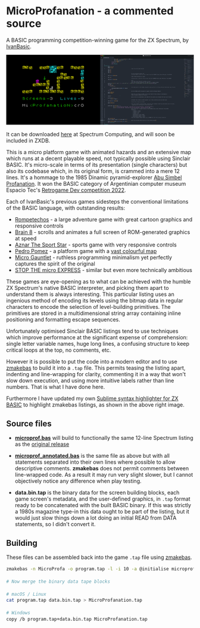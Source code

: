 # MicroProfanation - a commented source

A BASIC programming competition-winning game for the ZX Spectrum, by [IvanBasic](https://spectrumcomputing.co.uk/list?label_id=16585).

![MicroProfanation Screenshots](images/microprofanation.png "MicroProfanation Screenshots")

It can be downloaded [here](https://spectrumcomputing.co.uk/zxdb/add/public/uploads/38861_48_en.tap) at Spectrum Computing, and will soon be included in ZXDB.

This is a micro platform game with animated hazards and an extensive map which runs at a decent playable speed, not typically possible using Sinclair BASIC. It's micro-scale in terms of its presentation (single characters) but also its codebase which, in its original form, is crammed into a mere 12 lines. It's a hommage to the 1985 Dinamic pyramid-explorer [Abu Simbel Profanation](https://spectrumcomputing.co.uk/entry/48/ZX-Spectrum/Abu_Simbel_Profanation). It won the BASIC category of Argentinian computer museum Espacio Tec's [Retrogame Dev competition 2022](https://twitter.com/tbrazil_speccy?ref_src=twsrc%5Etfw%7Ctwcamp%5Etweetembed%7Ctwterm%5E1589174459692650498%7Ctwgr%5E%7Ctwcon%5Es2_&ref_url=).

Each of IvanBasic's previous games sidesteps the conventional limitations of the BASIC language, with outstanding results:
- [Rompetechos](https://spectrumcomputing.co.uk/entry/30322/ZX-Spectrum/Rompetechos) - a large adventure game with great cartoon graphics and responsive controls
- [Brain 8](https://spectrumcomputing.co.uk/entry/34781/ZX-Spectrum/Brain_8) - scrolls and animates a full screen of ROM-generated graphics at speed
- [Aznar The Sport Star](https://spectrumcomputing.co.uk/entry/35104/ZX-Spectrum/Aznar_The_Sport_Star) - sports game with very responsive controls
- [Pedro Pomez](https://spectrumcomputing.co.uk/entry/35343/ZX-Spectrum/Pedro_Pomez) - a platform game with a [vast colourful map](https://maps.speccy.cz/map.php?id=PedroPomez&sort=4&part=16&ath=0)
- [Micro Gauntlet](https://bunsen.itch.io/micro-gauntlet-by-ivanbasic) - ruthless programming minimalism yet perfectly captures the spirit of the original
- [STOP THE micro EXPRESS](https://bunsen.itch.io/stop-the-micro-express-by-ivanbasic) - similar but even more technically ambitious

These games are eye-opening as to what can be achieved with the humble ZX Spectrum's native BASIC interpreter, and picking them apart to understand them is always interesting. This particular listing uses an ingenious method of encoding its levels using the bitmap data in regular characters to encode the selection of level-building primitives. The primitives are stored in a multidimensional string array containing inline positioning and formatting escape sequences.

Unfortunately optimised Sinclair BASIC listings tend to use techniques which improve performance at the significant expense of comprehension: single letter variable names, huge long lines, a confusing structure to keep critical loops at the top, no comments, etc.

However it is possible to put the code into a modern editor and to use [zmakebas](https://github.com/ohnosec/zmakebas) to build it into a ```.tap``` file. This permits teasing the listing apart, indenting and line-wrapping for clarity, commenting it in a way that won't slow down execution, and using more intuitive labels rather than line numbers. That is what I have done here.

Furthermore I have updated my own [Sublime syntax highlighter for ZX BASIC](https://github.com/patters-syno/zx-basic-syntax) to highlight zmakebas listings, as shown in the above right image.

## Source files
- **[microprof.bas](https://github.com/patters-syno/profanation/blob/main/microprof.bas)** will build to functionally the same 12-line Spectrum listing as the [original release](https://spectrumcomputing.co.uk/zxdb/add/public/uploads/38861_48_en.tap)

- **[microprof_annotated.bas](https://github.com/patters-syno/profanation/blob/main/microprof_annotated.bas)** is the same file as above but with all statements separated into their own lines where possible to allow descriptive comments. **zmakebas** does not permit comments between line-wrapped code. As a result it may run very slight slower, but I cannot objectively notice any difference when play testing.

- **data.bin.tap** is the binary data for the screen building blocks, each game screen's metadata, and the user-defined graphics, in ```.tap``` format ready to be concatenated with the built BASIC binary. If this was strictly a 1980s magazine type-in this data ought to be part of the listing, but it would just slow things down a lot doing an initial READ from DATA statements, so I didn't convert it.

## Building

These files can be assembled back into the game ```.tap``` file using [zmakebas](https://github.com/ohnosec/zmakebas).

  ```bash
  zmakebas -n MicroProfa -o program.tap -l -i 10 -a @initialise microprof.bas
  
  # Now merge the binary data tape blocks
  
  # macOS / Linux
  cat program.tap data.bin.tap > MicroProfanation.tap
  
  # Windows
  copy /b program.tap+data.bin.tap MicroProfanation.tap
  ```
  
